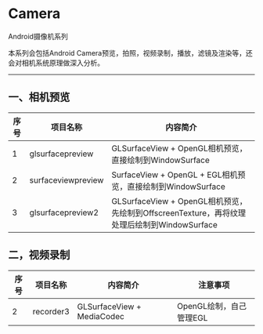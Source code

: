 # Camera

Android摄像机系列

本系列会包括Android Camera预览，拍照，视频录制，播放，滤镜及渲染等，还会对相机系统原理做深入分析。

------

## **一、相机预览**

|序号|项目名称|内容简介|
|--- |-------|-------|
|1|glsurfacepreview|GLSurfaceView + OpenGL相机预览，直接绘制到WindowSurface|
|2|surfaceviewpreview|SurfaceView + OpenGL + EGL相机预览，直接绘制到WindowSurface|
|3|glsurfacepreview2|GLSurfaceView + OpenGL相机预览，先绘制到OffscreenTexture，再将纹理处理后绘制到WindowSurface|

## **二，视频录制**

|序号|项目名称|内容简介|注意事项|
|--- |-------|-------|-------|
|2|recorder3|GLSurfaceView + MediaCodec|OpenGL绘制，自己管理EGL|

